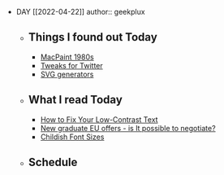 - DAY [[2022-04-22]]
  author:: geekplux
	- ## Things I found out Today
		- [MacPaint 1980s](https://paint.withdiagram.com)
		- [Tweaks for Twitter](https://underpassapp.com/tweaks/)
		- [SVG generators](https://fffuel.co)
	- ## What I read Today
		- [How to Fix Your Low-Contrast Text](https://benmyers.dev/blog/fix-low-contrast-text/)
		- [New graduate EU offers - is It possible to negotiate?](https://ludoro.github.io/blog/career/2022/02/14/newgrad.html)
		- [Childish Font Sizes](https://cloudfour.com/thinks/childish-font-sizes/)
	- ## Schedule